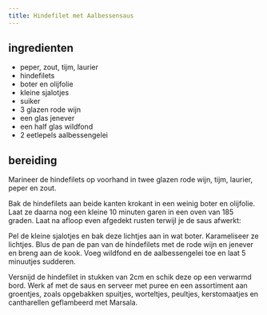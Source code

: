 ```yaml
---
title: Hindefilet met Aalbessensaus
---
```


## ingredienten

* peper, zout, tijm, laurier
* hindefilets
* boter en olijfolie
* kleine sjalotjes
* suiker
* 3 glazen rode wijn
* een glas jenever
* een half glas wildfond
* 2 eetlepels aalbessengelei

## bereiding

Marineer de hindefilets op voorhand in twee glazen rode wijn, tijm, laurier, peper en zout.

Bak de hindefilets aan beide kanten krokant in een weinig boter en olijfolie. Laat ze daarna nog een kleine 10 minuten garen in een oven van 185 graden. Laat na afloop even afgedekt rusten terwijl je de saus afwerkt:

Pel de kleine sjalotjes en bak deze lichtjes aan in wat boter. Karameliseer ze lichtjes. Blus de pan de pan van de hindefilets met de rode wijn en jenever en breng aan de kook. Voeg wildfond en de aalbessengelei toe en laat 5 minuutjes sudderen.

Versnijd de hindefilet in stukken van 2cm en schik deze op een verwarmd bord. Werk af met de saus en serveer met puree en een assortiment aan groentjes, zoals opgebakken spuitjes, worteltjes, peultjes, kerstomaatjes en cantharellen geflambeerd met Marsala. 

